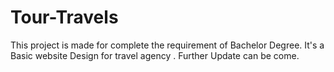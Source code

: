 # Tour-Travels
This project is made for complete the requirement of Bachelor Degree. It's a Basic website Design for travel agency . Further Update can be come.
